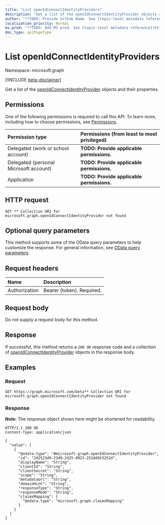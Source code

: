 ```yaml
---
title: "List openIdConnectIdentityProviders"
description: "Get a list of the openIdConnectIdentityProvider objects and their properties."
author: "**TODO: Provide Github Name. See [topic-level metadata reference](https://msgo.azurewebsites.net/add/document/guidelines/metadata.html#topic-level-metadata)**"
localization_priority: Normal
ms.prod: "**TODO: Add MS prod. See [topic-level metadata reference](https://msgo.azurewebsites.net/add/document/guidelines/metadata.html#topic-level-metadata)**"
doc_type: apiPageType
---
```


# List openIdConnectIdentityProviders
Namespace: microsoft.graph

[!INCLUDE [beta-disclaimer](../../includes/beta-disclaimer.md)]

Get a list of the [openIdConnectIdentityProvider](../resources/openidconnectidentityprovider.md) objects and their properties.

## Permissions
One of the following permissions is required to call this API. To learn more, including how to choose permissions, see [Permissions](/graph/permissions-reference).

|Permission type|Permissions (from least to most privileged)|
|:---|:---|
|Delegated (work or school account)|**TODO: Provide applicable permissions.**|
|Delegated (personal Microsoft account)|**TODO: Provide applicable permissions.**|
|Application|**TODO: Provide applicable permissions.**|

## HTTP request

<!-- {
  "blockType": "ignored"
}
-->
``` http
GET ** Collection URI for microsoft.graph.openIdConnectIdentityProvider not found
```

## Optional query parameters
This method supports some of the OData query parameters to help customize the response. For general information, see [OData query parameters](/graph/query-parameters).

## Request headers
|Name|Description|
|:---|:---|
|Authorization|Bearer {token}. Required.|

## Request body
Do not supply a request body for this method.

## Response

If successful, this method returns a `200 OK` response code and a collection of [openIdConnectIdentityProvider](../resources/openidconnectidentityprovider.md) objects in the response body.

## Examples

### Request
<!-- {
  "blockType": "request",
  "name": "list_openidconnectidentityprovider"
}
-->
``` http
GET https://graph.microsoft.com/beta** Collection URI for microsoft.graph.openIdConnectIdentityProvider not found
```


### Response
**Note:** The response object shown here might be shortened for readability.
<!-- {
  "blockType": "response",
  "truncated": true,
  "@odata.type": "Collection(microsoft.graph.openIdConnectIdentityProvider)"
}
-->
``` http
HTTP/1.1 200 OK
Content-Type: application/json

{
  "value": [
    {
      "@odata.type": "#microsoft.graph.openIdConnectIdentityProvider",
      "id": "2d2523d9-23d9-2d25-d923-252dd923252d",
      "displayName": "String",
      "clientId": "String",
      "clientSecret": "String",
      "scope": "String",
      "metadataUrl": "String",
      "domainHint": "String",
      "responseType": "String",
      "responseMode": "String",
      "claimsMapping": {
        "@odata.type": "microsoft.graph.claimsMapping"
      }
    }
  ]
}
```

